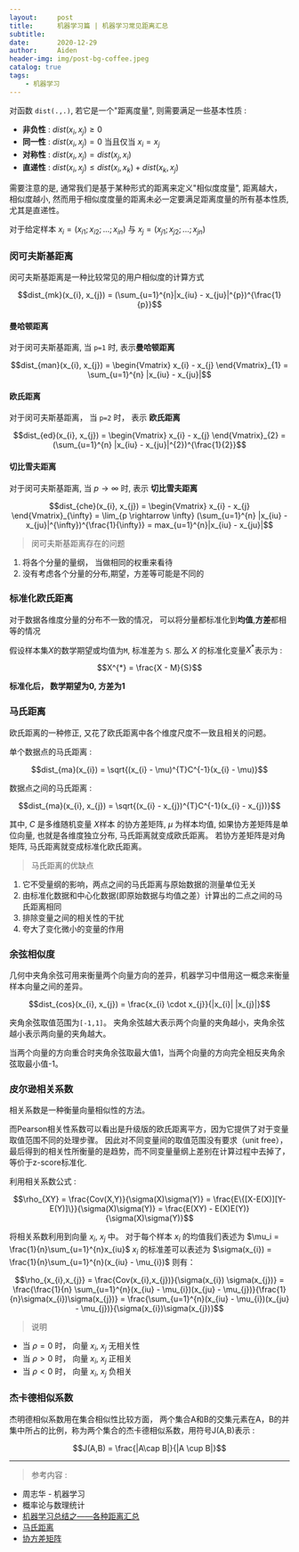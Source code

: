 ```yaml
---
layout:     post
title:      机器学习篇 | 机器学习常见距离汇总
subtitle:   
date:       2020-12-29
author:     Aiden
header-img: img/post-bg-coffee.jpeg
catalog: true 			
tags:								
    - 机器学习
---
```


对函数 `dist(.,.)`, 若它是一个"距离度量", 则需要满足一些基本性质 : 

- **非负性** : $dist(x_i, x_j) \geq 0$
- **同一性** : $dist(x_i, x_j) = 0$ 当且仅当 $x_i = x_j$
- **对称性** : $dist(x_i, x_j) = dist(x_j, x_i)$
- **直递性** : $dist(x_i, x_j) \leq dist(x_i, x_k) + dist(x_k, x_j)$

需要注意的是, 通常我们是基于某种形式的距离来定义"相似度度量",  距离越大， 相似度越小, 然而用于相似度度量的距离未必一定要满足距离度量的所有基本性质, 尤其是直递性。

对于给定样本 $x_{i} = (x_{i1}; x_{i2}; ...; x_{in})$ 与 $x_{j} = (x_{j1}; x_{j2}; ...; x_{jn})$


### 闵可夫斯基距离

闵可夫斯基距离是一种比较常见的用户相似度的计算方式

$$dist_{mk}(x_{i}, x_{j}) = (\sum_{u=1}^{n}|x_{iu} - x_{ju}|^{p})^{\frac{1}{p}}$$

#### 曼哈顿距离

对于闵可夫斯基距离, 当 `p=1` 时, 表示**曼哈顿距离** 

$$dist_{man}(x_{i}, x_{j}) = \begin{Vmatrix} x_{i} - x_{j} \end{Vmatrix}_{1} = \sum_{u=1}^{n} |x_{iu} - x_{ju}|$$

#### 欧氏距离

对于闵可夫斯基距离， 当 `p=2` 时， 表示 **欧氏距离**

$$dist_{ed}(x_{i}, x_{j}) = \begin{Vmatrix} x_{i} - x_{j} \end{Vmatrix}_{2} = (\sum_{u=1}^{n} |x_{iu} - x_{ju}|^{2})^{\frac{1}{2}}$$

#### 切比雪夫距离

对于闵可夫斯基距离, 当 $p \rightarrow \infty$ 时, 表示 **切比雪夫距离**

$$dist_{che}(x_{i}, x_{j}) = \begin{Vmatrix} x_{i} - x_{j} \end{Vmatrix}_{\infty} = \lim_{p \rightarrow \infty} (\sum_{u=1}^{n} |x_{iu} - x_{ju}|^{\infty})^{\frac{1}{\infty}} = max_{u=1}^{n}|x_{iu} - x_{ju}|$$



> 闵可夫斯基距离存在的问题

1. 将各个分量的量纲， 当做相同的权重来看待
2. 没有考虑各个分量的分布,期望，方差等可能是不同的

### 标准化欧氏距离

对于数据各维度分量的分布不一致的情况， 可以将分量都标准化到**均值**,**方差**都相等的情况

假设样本集$X$的数学期望或均值为`M`, 
标准差为 `S`. 那么 $X$ 的标准化变量$X^{*}$表示为 : 

$$X^{*} = \frac{X - M}{S}$$

**标准化后， 数学期望为0, 方差为1**

### 马氏距离

欧氏距离的一种修正, 又花了欧氏距离中各个维度尺度不一致且相关的问题。

单个数据点的马氏距离 : 

$$dist_{ma}(x_{i}) = \sqrt{(x_{i} - \mu)^{T}C^{-1}(x_{i} - \mu)}$$

数据点之间的马氏距离 : 

$$dist_{ma}(x_{i}, x_{j}) = \sqrt{(x_{i} - x_{j})^{T}C^{-1}(x_{i} - x_{j})}$$

其中, $C$ 是多维随机变量 $X$样本 的协方差矩阵, $\mu$ 为样本均值, 如果协方差矩阵是单位向量, 也就是各维度独立分布, 马氏距离就变成欧氏距离。
若协方差矩阵是对角矩阵, 马氏距离就变成标准化欧氏距离。


> 马氏距离的优缺点 


1. 它不受量纲的影响，两点之间的马氏距离与原始数据的测量单位无关
2. 由标准化数据和中心化数据(即原始数据与均值之差）计算出的二点之间的马氏距离相同
3. 排除变量之间的相关性的干扰
4. 夸大了变化微小的变量的作用




### 余弦相似度

几何中夹角余弦可用来衡量两个向量方向的差异，机器学习中借用这一概念来衡量样本向量之间的差异。

$$dist_{cos}(x_{i}, x_{j}) = \frac{x_{i} \cdot x_{j}}{|x_{i}| |x_{j}|}$$

夹角余弦取值范围为`[-1,1]`。 夹角余弦越大表示两个向量的夹角越小，夹角余弦越小表示两向量的夹角越大。

当两个向量的方向重合时夹角余弦取最大值1，当两个向量的方向完全相反夹角余弦取最小值-1。

### 皮尔逊相关系数

相关系数是一种衡量向量相似性的方法。

而Pearson相关性系数可以看出是升级版的欧氏距离平方，因为它提供了对于变量取值范围不同的处理步骤。
因此对不同变量间的取值范围没有要求（unit free），最后得到的相关性所衡量的是趋势，而不同变量量纲上差别在计算过程中去掉了，等价于z-score标准化.

利用相关系数公式 : 

$$\rho_{XY} = \frac{Cov(X,Y)}{\sigma(X)\sigma(Y)} = \frac{E\{[X-E(X)][Y-E(Y)]\}}{\sigma(X)\sigma(Y)} = \frac{E(XY) - E(X)E(Y)}{\sigma(X)\sigma(Y)}$$

将相关系数利用到向量 $x_{i}$, $x_{j}$ 中。 
对于每个样本 $x_{i}$ 的均值我们表述为 $\mu_i = \frac{1}{n}\sum_{u=1}^{n}x_{iu}$
$x_{i}$ 的标准差可以表述为 $\sigma(x_{i}) = \frac{1}{n}\sum_{u=1}^{n}(x_{iu} - \mu_{i})$ 则有： 

$$\rho_{x_{i},x_{j}} = \frac{Cov(x_{i},x_{j})}{\sigma(x_{i}) \sigma(x_{j})} = \frac{\frac{1}{n} \sum_{u=1}^{n}(x_{iu} - \mu_{i})(x_{ju} - \mu_{j})}{\frac{1}{n}\sigma(x_{i})\sigma(x_{j})} = \frac{\sum_{u=1}^{n}(x_{iu} - \mu_{i})(x_{ju} - \mu_{j})}{\sigma(x_{i})\sigma(x_{j})}$$

> 说明 

- 当 $\rho = 0$ 时， 向量 $x_{i}$, $x_{j}$ 无相关性
- 当 $\rho > 0$ 时， 向量 $x_{i}$, $x_{j}$ 正相关
- 当 $\rho < 0$ 时， 向量 $x_{i}$, $x_{j}$ 负相关


### 杰卡德相似系数

杰明德相似系数用在集合相似性比较方面， 两个集合A和B的交集元素在A，B的并集中所占的比例，称为两个集合的杰卡德相似系数，用符号J(A,B)表示 :


$$J(A,B) = \frac{|A\cap B|}{|A \cup B|}$$



---

> 参考内容 : 

- 周志华 - 机器学习
- 概率论与数理统计
- [机器学习总结之——各种距离汇总](https://blog.csdn.net/weixin_42715356/article/details/82845376)
- [马氏距离](https://zhuanlan.zhihu.com/p/46626607)
- [协方差矩阵](https://zhuanlan.zhihu.com/p/37609917)